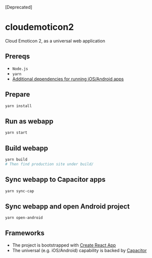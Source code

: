 [Deprecated]

# cloudemoticon2

Cloud Emoticon 2, as a universal web application

## Prereqs
* `Node.js`
* `yarn`
* [Additional dependencies for running iOS/Android apps](https://capacitor.ionicframework.com/docs/getting-started/dependencies/)

## Prepare
```bash
yarn install
```

## Run as webapp
```bash
yarn start
```

## Build webapp
```bash
yarn build
# Then find production site under build/
```

## Sync webapp to Capacitor apps
```bash
yarn sync-cap
```

## Sync webapp and open Android project
```bash
yarn open-android
```

## Frameworks
* The project is bootstrapped with [Create React App](https://github.com/facebookincubator/create-react-app)
* The universal (e.g. iOS/Android) capability is backed by [Capacitor](https://capacitor.ionicframework.com/)
